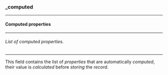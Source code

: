 ### _computed

------

#### Computed properties

------

###### List of computed properties.

------

This field contains the list of *properties* that are automatically *computed*, their value is *calculated* before *storing* the *record*.